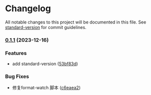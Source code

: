 # Changelog

All notable changes to this project will be documented in this file. See [standard-version](https://github.com/conventional-changelog/standard-version) for commit guidelines.

### [0.1.1](https://codeup.aliyun.com/62e4f05c37e2c6c98549c63c/Public/Template/Pnpm/compare/v0.1.0...v0.1.1) (2023-12-16)

### Features

- add standard-version ([53bf83d](https://codeup.aliyun.com/62e4f05c37e2c6c98549c63c/Public/Template/Pnpm/commit/53bf83d8949f4776cd18be672c47a57cb86cf5ad))

### Bug Fixes

- 修复format-watch 脚本 ([c6eaea2](https://codeup.aliyun.com/62e4f05c37e2c6c98549c63c/Public/Template/Pnpm/commit/c6eaea2adf58ad4dd28533a2621565e5c025ed31))
